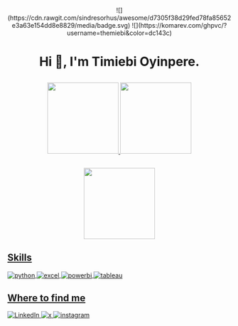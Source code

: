 <p align="center">
  ![](https://cdn.rawgit.com/sindresorhus/awesome/d7305f38d29fed78fa85652e3a63e154dd8e8829/media/badge.svg)
  ![](https://komarev.com/ghpvc/?username=themiebi&color=dc143c)
</p>

##
<h1 align="center">
  Hi 👋, I'm Timiebi Oyinpere.
</h1>

<p align="center">
  <a href="https://github.com/themiebi">
</p>

##
<p align="center">
  <img height="160em" 
       src="https://github-readme-stats.vercel.app/api
    username=themiebi&show_icons=true&theme=react&include_all_commits=true&count_private=true" />
  <img height="160em" 
       src="https://github-readme-stats.vercel.app/api/top-langs/?username=themiebi&layout=compact&theme=react" /> 
</p>

##
<p align="center">
 <img height="160em" 
      src="https://github-profile-summary-cards.vercel.app/api/cards/profile-details?username=themiebi&theme=github" />
</p>

##
 <h2>Skills</h2>
 <p style="display: inline_block">
<img align="center" alt="python" src="https://img.shields.io/badge/Python-FFD43B?style=for-the-badge&logo=python&logoColor=blue" /> <img align="center" alt="excel" src="https://img.shields.io/badge/Excel-FFD43B?style=for-the-badge&logo=excel&logoColor=blue" /> <img align="center" alt="powerbi" src="https://img.shields.io/badge/POWERBI-FFD43B?style=for-the-badge&logo=powerbi&logoColor=black" /> <img align="center" alt="tableau" src="https://img.shields.io/badge/TABLEAU-FFD43B?style=for-the-badge&logo=tableau&logoColor=black" />
  
##
<h2>Where to find me</h2>
  <a href="https://www.linkedin.com/in/timiebi-oyinpere-25925a8b" target="_blank"><img alt="LinkedIn" src="https://img.shields.io/badge/linkedin-%230077B5.svg?&style=for-the-badge&logo=linkedin&logoColor=white" />
  <a href="https://x.com/themiebi" target="_blank"><img alt="x" src="https://img.shields.io/badge/x-%23000000.svg?&style=for-the-badge&logo=x&logoColor=white" />
  <a href="https://www.instagram.com/themiebi" target="_blank"><img alt="instagram" src="https://img.shields.io/badge/instagram-%23E4405F.svg?&style=for-the-badge&logo=instagram&logoColor=white" />
  </p>

<!---
TiO-DataOps/TiO-DataOps is a ✨ special ✨ repository because its `README.md` (this file) appears on your GitHub profile.
You can click the Preview link to take a look at your changes.
---


<!--
**TiO-DataOps/TiO-DataOps** is a ✨ _special_ ✨ repository because its `README.md` (this file) appears on your GitHub profile.

Here are some ideas to get you started:

- 🔭 I’m currently working on ...
- 🌱 I’m currently learning ...
- 👯 I’m looking to collaborate on ...
- 🤔 I’m looking for help with ...
- 💬 Ask me about ...
- 📫 How to reach me: ...
- 😄 Pronouns: ...
- ⚡ Fun fact: ...
-->

